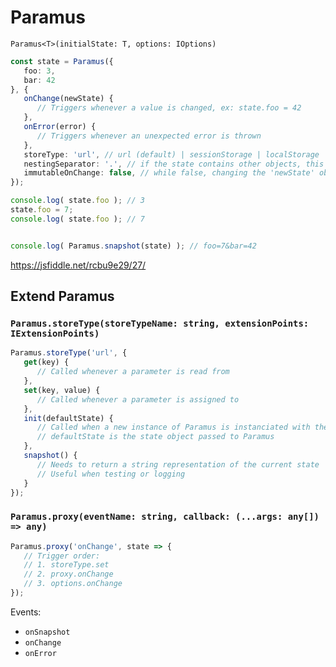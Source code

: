 # Paramus

`Paramus<T>(initialState: T, options: IOptions)`

```ts
const state = Paramus({
   foo: 3, 
   bar: 42
}, {
   onChange(newState) {
      // Triggers whenever a value is changed, ex: state.foo = 42
   },
   onError(error) {
      // Triggers whenever an unexpected error is thrown
   },
   storeType: 'url', // url (default) | sessionStorage | localStorage | cookie | object | indexedDB | webSQL
   nestingSeparator: '.', // if the state contains other objects, this will be used as a deliminator to generate unique keys, ex: {foo: {bar: 3}, biz: 1} => ?foo.bar=3&biz=1
   immutableOnChange: false, // while false, changing the 'newState' object in the onChange callback will trigger an editional call to onChange. Aka: onChange(state) {state.foo++} will result in an infinate loop.
});

console.log( state.foo ); // 3
state.foo = 7;
console.log( state.foo ); // 7


console.log( Paramus.snapshot(state) ); // foo=7&bar=42
```
https://jsfiddle.net/rcbu9e29/27/

## Extend Paramus
### `Paramus.storeType(storeTypeName: string, extensionPoints: IExtensionPoints)`

```ts
Paramus.storeType('url', {
   get(key) {
      // Called whenever a parameter is read from 
   },
   set(key, value) {
      // Called whenever a parameter is assigned to
   },
   init(defaultState) {
      // Called when a new instance of Paramus is instanciated with the storeType equal to 'url'
      // defaultState is the state object passed to Paramus
   }, 
   snapshot() {
      // Needs to return a string representation of the current state
      // Useful when testing or logging
   }
});
```

### `Paramus.proxy(eventName: string, callback: (...args: any[]) => any)`

```ts
Paramus.proxy('onChange', state => {
   // Trigger order:
   // 1. storeType.set
   // 2. proxy.onChange
   // 3. options.onChange
});
```

Events: 
* `onSnapshot`
* `onChange`
* `onError`


